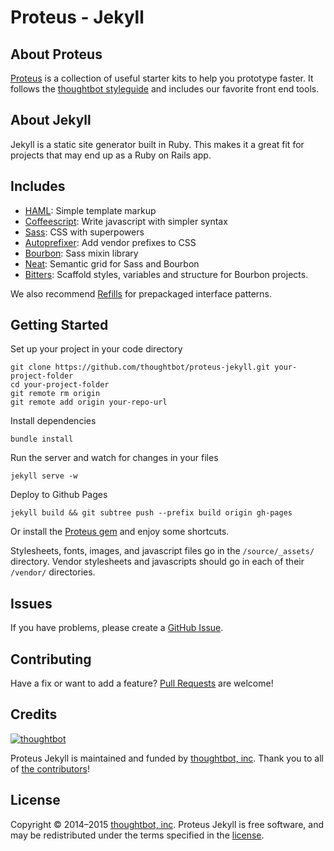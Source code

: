 # Proteus - Jekyll

## About Proteus

[Proteus](http://github.com/thoughtbot/proteus) is a collection of useful
starter kits to help you prototype faster. It follows the
[thoughtbot styleguide](https://github.com/thoughtbot/guides) and includes our
favorite front end tools.

## About Jekyll

Jekyll is a static site generator built in Ruby. This makes it a great fit
for projects that may end up as a Ruby on Rails app.

## Includes

* [HAML](http://haml.info):
  Simple template markup
* [Coffeescript](http://coffeescript.org):
  Write javascript with simpler syntax
* [Sass](http://sass-lang.com):
  CSS with superpowers
* [Autoprefixer](https://github.com/postcss/autoprefixer):
  Add vendor prefixes to CSS
* [Bourbon](http://bourbon.io):
  Sass mixin library
* [Neat](http://neat.bourbon.io):
  Semantic grid for Sass and Bourbon
* [Bitters](http://bitters.bourbon.io):
  Scaffold styles, variables and structure for Bourbon projects.

We also recommend [Refills](http://refills.bourbon.io/) for prepackaged interface patterns.

## Getting Started

Set up your project in your code directory
```
git clone https://github.com/thoughtbot/proteus-jekyll.git your-project-folder
cd your-project-folder
git remote rm origin
git remote add origin your-repo-url
```

Install dependencies
```
bundle install
```

Run the server and watch for changes in your files
```
jekyll serve -w
```

Deploy to Github Pages
```
jekyll build && git subtree push --prefix build origin gh-pages
```

Or install the [Proteus gem](https://github.com/thoughtbot/proteus) and enjoy some shortcuts.

Stylesheets, fonts, images, and javascript files go in the `/source/_assets/` directory.
Vendor stylesheets and javascripts should go in each of their `/vendor/` directories.

## Issues

If you have problems, please create a
[GitHub Issue](https://github.com/thoughtbot/proteus-jekyll/issues).

## Contributing

Have a fix or want to add a feature?
[Pull Requests](https://github.com/thoughtbot/proteus-jekyll/pulls) are welcome!

## Credits

[![thoughtbot](http://images.thoughtbot.com/bourbon/thoughtbot-logo.svg)](http://thoughtbot.com)

Proteus Jekyll is maintained and funded by [thoughtbot, inc](http://thoughtbot.com). Thank you to all of [the contributors](https://github.com/thoughtbot/proteus-jekyll/contributors)!

## License

Copyright © 2014–2015 [thoughtbot, inc](http://thoughtbot.com). Proteus Jekyll is free software, and may be redistributed under the terms specified in the [license](LICENSE.md).
